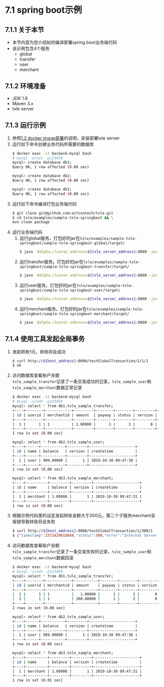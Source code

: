 # 7.1 spring boot示例
## 7.1.1 关于本节
 + 本节内容为您介绍如何编译部署spring boot业务端代码
 + 该示例包含4个服务
    + global
    + transfer
    + user
    + merchant

## 7.1.2 环境准备
 + JDK 1.8
 + Maven 3.x
 + txle server

## 7.1.3 运行示例
 1. 参照[1.2 docker image部署](../1.QuickStart/1.2_docker_image_deployment.md)的说明，安装部署txle server  
 2. 运行如下命令创建业务代码所需要的数据库  
    ```bash
    $ docker exec -it backend-mysql bash
    # mysql -uroot -p123456
    mysql> create database db1;
    Query OK, 1 row affected (0.00 sec)
    
    mysql> create database db2;
    Query OK, 1 row affected (0.00 sec)
    
    mysql> create database db3;
    Query OK, 1 row affected (0.00 sec)
    ```
 3. 运行如下命令编译打包业务端代码  
    ```bash
    $ git clone git@github.com:actiontech/txle.git
    $ cd txle/examples/sample-txle-springboot && \
    mvn clean package
    ```
 4. 运行业务端代码
    1. 运行global服务。打包好的jar在`txle/examples/sample-txle-springboot/sample-txle-springboot-global/target/`  
        ```bash
        $ java -Dalpha.cluster.address=${txle_server_address}:8080 -jar sample-txle-springboot-global-0.0.1-SNAPSHOT.jar
        ```
    2. 运行transfer服务。打包好的jar在`txle/examples/sample-txle-springboot/sample-txle-springboot-transfer/target/`  
        ```bash
        $ java -Dalpha.cluster.address=${txle_server_address}:8080 -jar sample-txle-springboot-transfer-0.0.1-SNAPSHOT.jar
        ```
    3. 运行user服务。打包好的jar在`txle/examples/sample-txle-springboot/sample-txle-springboot-user/target/`  
        ```bash
        $ java -Dalpha.cluster.address=${txle_server_address}:8080 -jar sample-txle-springboot-user-0.0.1-SNAPSHOT.jar
        ```
    4. 运行merchant服务。打包好的jar在`txle/examples/sample-txle-springboot/sample-txle-springboot-merchant/target/`  
        ```bash
        $ java -Dalpha.cluster.address=${txle_server_address}:8080 -jar sample-txle-springboot-merchant-0.0.1-SNAPSHOT.jar
        ```

## 7.1.4 使用工具发起全局事务
 1. 发起转账1元，转账将会成功  
    ```bash
    $ curl http://${host_address}:8000/testGlobalTransaction/1/1/1
    $ ok
    ```
 2. 访问数据库查看账户余额  
    `txle_sample_transfer`记录了一条交易成功的记录，`txle_sample_user`和`txle_sample_merchant`数据正常记录  
    ```bash
    $ docker exec -it backend-mysql bash
    # mysql -uroot -p123456
    mysql> select * from db1.txle_sample_transfer;
    +----+--------+------------+---------+--------+--------+---------+---------------------+
    | id | userid | merchantid | amount  | payway | status | version | createtime          |
    +----+--------+------------+---------+--------+--------+---------+---------------------+
    |  1 |      1 | 1          | 1.00000 |      1 |      1 |       0 | 2019-10-30 09:47:54 |
    +----+--------+------------+---------+--------+--------+---------+---------------------+
    1 row in set (0.00 sec)
    
    mysql> select * from db2.txle_sample_user;
    +----+------+-----------+---------+---------------------+
    | id | name | balance   | version | createtime          |
    +----+------+-----------+---------+---------------------+
    |  1 | user | 999.00000 |       1 | 2019-10-30 09:47:30 |
    +----+------+-----------+---------+---------------------+
    1 row in set (0.00 sec)
    
    mysql> select * from db3.txle_sample_merchant;
    +----+----------+---------+---------+---------------------+
    | id | name     | balance | version | createtime          |
    +----+----------+---------+---------+---------------------+
    |  1 | merchant | 1.00000 |       1 | 2019-10-30 09:47:31 |
    +----+----------+---------+---------+---------------------+
    1 row in set (0.00 sec)
    ```  
 3. 根据示例代码里的设定发起转账金额大于200元，第二个子服务merchant会报错导致转账将会失败  
    ```bash
    $ curl http://${host_address}:8000/testGlobalTransaction/1/300/1
    $ {"timestamp":1572429018848,"status":500,"error":"Internal Server Error","exception":"org.springframework.web.client.HttpServerErrorException","message":"500 null","path":"/testGlobalTransaction/1/300/1"}
    ```  
 4. 访问数据库查看账户余额  
    `txle_sample_transfer`记录了一条交易失败的记录，`txle_sample_user`和`txle_sample_merchant`数据回滚  
    ```bash
    $ docker exec -it backend-mysql bash
    # mysql -uroot -p123456
    mysql> select * from db1.txle_sample_transfer;
    +----+--------+------------+-----------+--------+--------+---------+---------------------+
    | id | userid | merchantid | amount    | payway | status | version | createtime          |
    +----+--------+------------+-----------+--------+--------+---------+---------------------+
    |  1 |      1 | 1          |   1.00000 |      1 |      1 |       0 | 2019-10-30 09:47:54 |
    |  2 |      1 | 1          | 300.00000 |      1 |      2 |       0 | 2019-10-30 09:50:18 |
    +----+--------+------------+-----------+--------+--------+---------+---------------------+
    2 rows in set (0.00 sec)
    
    mysql> select * from db2.txle_sample_user;
    +----+------+-----------+---------+---------------------+
    | id | name | balance   | version | createtime          |
    +----+------+-----------+---------+---------------------+
    |  1 | user | 999.00000 |       1 | 2019-10-30 09:47:30 |
    +----+------+-----------+---------+---------------------+
    1 row in set (0.00 sec)
    
    mysql> select * from db3.txle_sample_merchant;
    +----+----------+---------+---------+---------------------+
    | id | name     | balance | version | createtime          |
    +----+----------+---------+---------+---------------------+
    |  1 | merchant | 1.00000 |       1 | 2019-10-30 09:47:31 |
    +----+----------+---------+---------+---------------------+
    1 row in set (0.01 sec)
    ```
